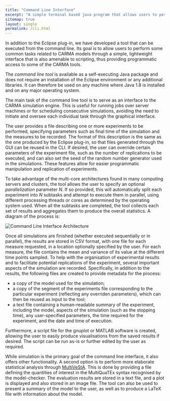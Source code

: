 ```yaml
---
title: "Command Line Interface"
excerpt: "A simple terminal based java program that allows users to perform some common tasks related to CARMA models through a simple, lightweight interface."
sitemap: true
layout: single
permalink: /cli.html
---
```


In addition to the Eclipse plug-in, we have developed a tool that can be executed from the command line. Its goal is to allow users to perform some common tasks related to CARMA models through a simple, lightweight interface that is also amenable to scripting, thus providing programmatic access to some of the CARMA tools.

The *command line tool* is available as a self-executing Java package and does not require an installation of the Eclipse environment or any additional libraries. It can therefore be used on any machine where Java 1.8 is installed and on any major operating system.

The main task of the command line tool is to serve as an interface to the CARMA simulation engine. This is useful for running jobs over server machines or for scheduling consecutive simulations, avoiding the need to initiate and oversee each individual task through the graphical interface.

The user provides a file describing one or more experiments to be performed, specifying parameters such as final time of the simulation and the measures to be recorded. The format of this description is the same as the one produced by the Eclipse plug-in, so that files generated through the GUI can be reused in the CLI.
If desired, the user can override certain parameters of the experiment file, such as the number of replications to be executed, and can also set the seed of the random number generator used in the simulations. These features allow for easier programmatic manipulation and replication of experiments.

To take advantage of the multi-core architectures found in many computing servers and clusters, the tool allows the user to specify an optional *parallelization* parameter *N*. If so provided, this will automatically split each experiment into $N$ subtasks and attempt to execute them in parallel, using different processing threads or cores as determined by the operating system used. When all the subtasks are completed, the tool collects each set of results and aggregates them to produce the overall statistics. A diagram of the process is:

![Command Line Interface Architecture](assets/images/carma-cli.png)

Once all simulations are finished (whether executed sequentially or in parallel), the results are stored in CSV format, with one file for each measure requested, in a location optionally specified by the user. For each measure, the file contains the mean and variance of its value at the different time points sampled.
To help with the organisation of experimental results and to facilitate potential replications of the experiment, several important aspects of the simulation are recorded. Specifically, in addition to the results, the following files are created to provide metadata for the process:
- a copy of the model used for the simulation;
- a copy of the segment of the experiments file corresponding to the particular experiment (reflecting any overriden parameters), which can then be reused as input to the tool;
- a text file containing a human-readable summary of the experiment, including the model, aspects of the simulation (such as the stopping time), any user-specified parameters, the time required for the experiment, and the date and time of execution.

Furthermore, a script file for the gnuplot or MATLAB software is created, allowing the user to easily produce visualisations from the saved results if desired. The script can be run as-is or further edited by the user as required.

While simulation is the primary goal of the command line interface, it also offers other functionality.
A second option is to perform more elaborate statistical analysis through [MultiVeStA](multivesta.html). This is done by providing a file defining the quantities of interest in the MultiQuaTEx syntax recognised by the model-checker. The evaluation results are stored in a text file, and a plot is displayed and also stored in an image file.
The tool can also be used to present a summary of the model to the user, as well as to produce a LaTeX file with information about the model.
